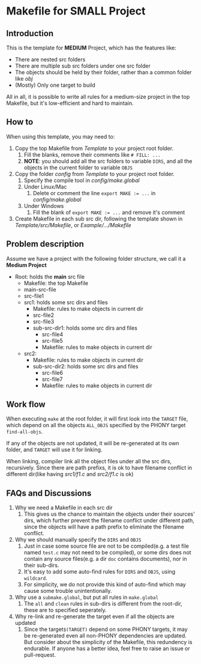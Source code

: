 # Makefile for SMALL Project

## Introduction

This is the template for **MEDIUM** Project, which has the features like:

- There are nested src folders
- There are multiple sub src folders under one src folder
- The objects should be held by their folder, rather than a common folder like *obj*
- (Mostly) Only one target to build

All in all, it is possible to write all rules for a medium-size project in the top Makefile, but it's low-efficient and hard to maintain.

## How to

When using this template, you may need to:

1. Copy the top Makefile from *Template* to your project root folder.
    1. Fill the blanks, remove their comments like `# FILL: ...`
    1. **NOTE**: you should add all the src folders to variable `DIRS`, and all the objects in the current folder to variable `OBJS`
1. Copy the folder *config* from *Template* to your project root folder.
    1. Specify the compile tool in *config/make.global*
    1. Under Linux/Mac
        1. Delete or comment the line `export MAKE := ...` in *config/make.global*
    1. Under Windows
        1. Fill the blank of `export MAKE := ...` and remove it's comment
1. Create Makefile in each sub src dir, following the template shown in *Template/src/Makefile*, or *Example/.../Makefile*

## Problem description

Assume we have a project with the following folder structure, we call it a **Medium Project**

- Root: holds the **main** src file
  - Makefile: the top Makefile
  - main-src-file
  - src-file1
  - src1: holds some src dirs and files
    - Makefile: rules to make objects in current dir
    - src-file2
    - src-file3
    - sub-src-dir1: holds some src dirs and files
      - src-file4
      - src-file5
      - Makefile: rules to make objects in current dir
  - src2:
    - Makefile: rules to make objects in current dir
    - sub-src-dir2: holds some src dirs and files
      - src-file6
      - src-file7
      - Makefile: rules to make objects in current dir

## Work flow

When executing `make` at the root folder, it will first look into the `TARGET` file, which depend on all the objects `ALL_OBJS` specified by the PHONY target `find-all-objs`.

If any of the objects are not updated, it will be re-generated at its own folder, and `TARGET` will use it for linking.

When linking, compiler link all the object files under all the src dirs, recursively. Since there are path prefixs, it is ok to have filename conflict in different dir(like having *src1/f1.c* and *src2/f1.c* is ok)

## FAQs and Discussions

1. Why we need a Makefile in each src dir
    1. This gives us the chance to maintain the objects under their sources' dirs, which further prevent the filename conflict under different path, since the objects will have a path prefix to eliminate the filename conflict.
1. Why we should manually specify the `DIRS` and `OBJS`
    1. Just in case some source file are not to be compiled(e.g. a test file named `test.c` may not need to be compiled), or some dirs does not contain any source files(e.g. a dir `doc` contains documents), nor in their sub-dirs.
    1. It's easy to add some auto-find rules for `DIRS` and `OBJS`, using `wildcard`.
    1. For simplicity, we do not provide this kind of auto-find which may cause some trouble unintentionally.
1. Why use a `submake.global`, but put all rules in `make.global`
    1. The `all` and `clean` rules in sub-dirs is different from the root-dir, these are to specified seperately.
1. Why re-link and re-generate the target even if all the objects are updated
    1. Since the target`$(TARGET)` depend on some PHONY targets, it may be re-generated even all non-PHONY dependencies are updated. But consider about the simplicity of the Makefile, this redundency is endurable. If anyone has a better idea, feel free to raise an issue or pull-request.